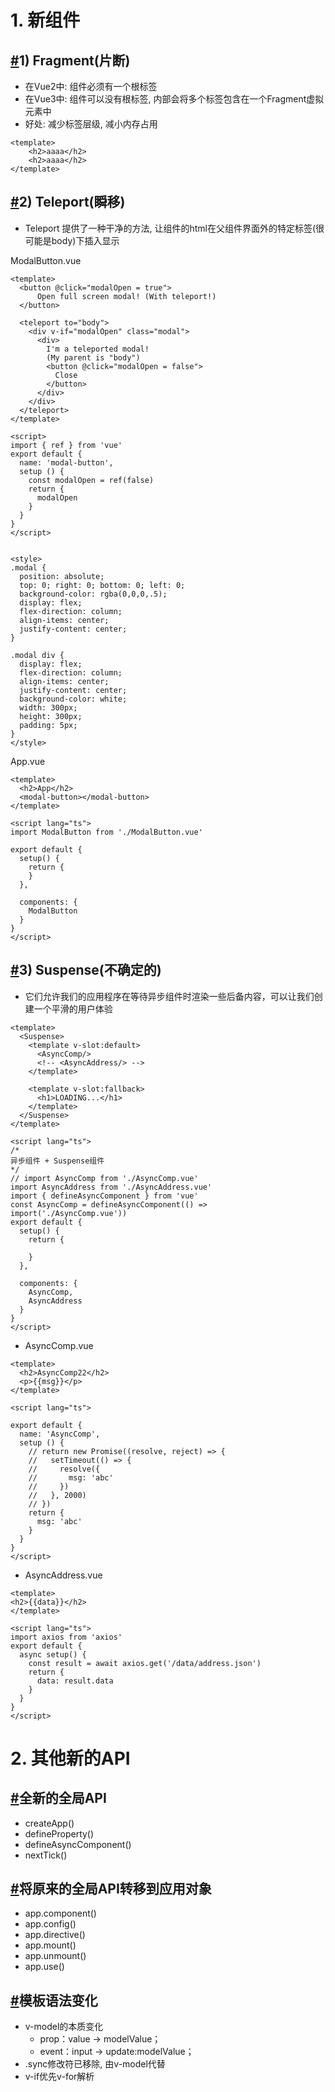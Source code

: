 # 1. 新组件

## [#](https://24kcs.github.io/vue3_study/chapter5/01_新组件.html#_1-fragment-片断)1) Fragment(片断)

- 在Vue2中: 组件必须有一个根标签
- 在Vue3中: 组件可以没有根标签, 内部会将多个标签包含在一个Fragment虚拟元素中
- 好处: 减少标签层级, 减小内存占用

```vue
<template>
    <h2>aaaa</h2>
    <h2>aaaa</h2>
</template>
```

## [#](https://24kcs.github.io/vue3_study/chapter5/01_新组件.html#_2-teleport-瞬移)2) Teleport(瞬移)

- Teleport 提供了一种干净的方法, 让组件的html在父组件界面外的特定标签(很可能是body)下插入显示

ModalButton.vue

```vue
<template>
  <button @click="modalOpen = true">
      Open full screen modal! (With teleport!)
  </button>

  <teleport to="body">
    <div v-if="modalOpen" class="modal">
      <div>
        I'm a teleported modal! 
        (My parent is "body")
        <button @click="modalOpen = false">
          Close
        </button>
      </div>
    </div>
  </teleport>
</template>

<script>
import { ref } from 'vue'
export default {
  name: 'modal-button',
  setup () {
    const modalOpen = ref(false)
    return {
      modalOpen
    }
  }
}
</script>


<style>
.modal {
  position: absolute;
  top: 0; right: 0; bottom: 0; left: 0;
  background-color: rgba(0,0,0,.5);
  display: flex;
  flex-direction: column;
  align-items: center;
  justify-content: center;
}

.modal div {
  display: flex;
  flex-direction: column;
  align-items: center;
  justify-content: center;
  background-color: white;
  width: 300px;
  height: 300px;
  padding: 5px;
}
</style>
```

App.vue

```vue
<template>
  <h2>App</h2>
  <modal-button></modal-button>
</template>

<script lang="ts">
import ModalButton from './ModalButton.vue'

export default {
  setup() {
    return {
    }
  },

  components: {
    ModalButton
  }
}
</script>
```

## [#](https://24kcs.github.io/vue3_study/chapter5/01_新组件.html#_3-suspense-不确定的)3) Suspense(不确定的)

- 它们允许我们的应用程序在等待异步组件时渲染一些后备内容，可以让我们创建一个平滑的用户体验

```vue
<template>
  <Suspense>
    <template v-slot:default>
      <AsyncComp/>
      <!-- <AsyncAddress/> -->
    </template>

    <template v-slot:fallback>
      <h1>LOADING...</h1>
    </template>
  </Suspense>
</template>

<script lang="ts">
/* 
异步组件 + Suspense组件
*/
// import AsyncComp from './AsyncComp.vue'
import AsyncAddress from './AsyncAddress.vue'
import { defineAsyncComponent } from 'vue'
const AsyncComp = defineAsyncComponent(() => import('./AsyncComp.vue'))
export default {
  setup() {
    return {
     
    }
  },

  components: {
    AsyncComp,
    AsyncAddress
  }
}
</script>
```

- AsyncComp.vue

```vue
<template>
  <h2>AsyncComp22</h2>
  <p>{{msg}}</p>
</template>

<script lang="ts">

export default {
  name: 'AsyncComp',
  setup () {
    // return new Promise((resolve, reject) => {
    //   setTimeout(() => {
    //     resolve({
    //       msg: 'abc'
    //     })
    //   }, 2000)
    // })
    return {
      msg: 'abc'
    }
  }
}
</script>
```

- AsyncAddress.vue

```vue
<template>
<h2>{{data}}</h2>
</template>

<script lang="ts">
import axios from 'axios'
export default {
  async setup() {
    const result = await axios.get('/data/address.json')
    return {
      data: result.data
    }
  }
}
</script>
```

# 2. 其他新的API

## [#](https://24kcs.github.io/vue3_study/chapter5/02_其他新API.html#全新的全局api)全新的全局API

- createApp()
- defineProperty()
- defineAsyncComponent()
- nextTick()

## [#](https://24kcs.github.io/vue3_study/chapter5/02_其他新API.html#将原来的全局api转移到应用对象)将原来的全局API转移到应用对象

- app.component()
- app.config()
- app.directive()
- app.mount()
- app.unmount()
- app.use()

## [#](https://24kcs.github.io/vue3_study/chapter5/02_其他新API.html#模板语法变化)模板语法变化

- v-model的本质变化
  - prop：value -> modelValue；
  - event：input -> update:modelValue；
- .sync修改符已移除, 由v-model代替
- v-if优先v-for解析